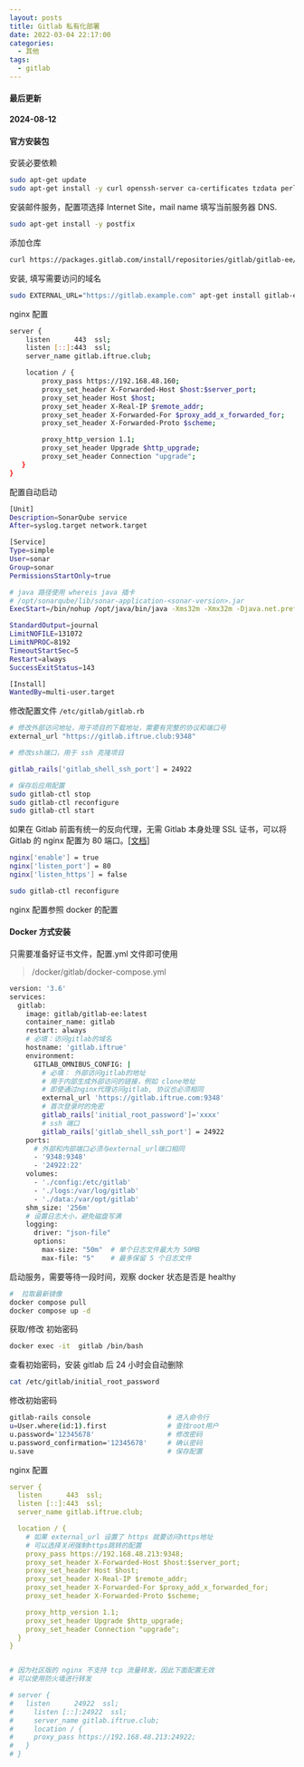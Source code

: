 ```yaml
---
layout: posts
title: Gitlab 私有化部署
date: 2022-03-04 22:17:00
categories:
  - 其他
tags:
  - gitlab
---
```


#### 最后更新

**2024-08-12**

#### 官方安装包

安装必要依赖

```bash
sudo apt-get update
sudo apt-get install -y curl openssh-server ca-certificates tzdata perl
```

安装邮件服务，配置项选择 Internet Site，mail name 填写当前服务器 DNS.

```bash
sudo apt-get install -y postfix
```

添加仓库

```bash
curl https://packages.gitlab.com/install/repositories/gitlab/gitlab-ee/script.deb.sh | sudo bash
```

安装, 填写需要访问的域名

```bash
sudo EXTERNAL_URL="https://gitlab.example.com" apt-get install gitlab-ee
```

nginx 配置

```bash
server {
    listen      443  ssl;
    listen [::]:443  ssl;
    server_name gitlab.iftrue.club;

    location / {
        proxy_pass https://192.168.48.160;
        proxy_set_header X-Forwarded-Host $host:$server_port;
        proxy_set_header Host $host;
        proxy_set_header X-Real-IP $remote_addr;
        proxy_set_header X-Forwarded-For $proxy_add_x_forwarded_for;
        proxy_set_header X-Forwarded-Proto $scheme;

        proxy_http_version 1.1;
        proxy_set_header Upgrade $http_upgrade;
        proxy_set_header Connection "upgrade";
   }
}
```

配置自动启动

```bash
[Unit]
Description=SonarQube service
After=syslog.target network.target

[Service]
Type=simple
User=sonar
Group=sonar
PermissionsStartOnly=true

# java 路径使用 whereis java 插卡
# /opt/sonarqube/lib/sonar-application-<sonar-version>.jar
ExecStart=/bin/nohup /opt/java/bin/java -Xms32m -Xmx32m -Djava.net.preferIPv4Stack=true -jar /opt/sonarqube/lib/sonar-application-25.1.0.102122.jar

StandardOutput=journal
LimitNOFILE=131072
LimitNPROC=8192
TimeoutStartSec=5
Restart=always
SuccessExitStatus=143

[Install]
WantedBy=multi-user.target
```

修改配置文件 `/etc/gitlab/gitlab.rb`

```bash
# 修改外部访问地址，用于项目的下载地址，需要有完整的协议和端口号
external_url "https://gitlab.iftrue.club:9348"

# 修改ssh端口，用于 ssh 克隆项目

gitlab_rails['gitlab_shell_ssh_port'] = 24922

# 保存后应用配置
sudo gitlab-ctl stop
sudo gitlab-ctl reconfigure
sudo gitlab-ctl start
```

如果在 Gitlab 前面有统一的反向代理，无需 Gitlab 本身处理 SSL 证书，可以将 Gitlab 的 nginx 配置为 80 端口。[\[文档\]](https://docs.gitlab.com/omnibus/settings/ssl/#configure-a-reverse-proxy-or-load-balancer-ssl-termination)

```bash
nginx['enable'] = true
nginx['listen_port'] = 80
nginx['listen_https'] = false

sudo gitlab-ctl reconfigure
```

nginx 配置参照 docker 的配置

#### Docker 方式安装

只需要准备好证书文件，配置.yml 文件即可使用

> /docker/gitlab/docker-compose.yml

```bash
version: '3.6'
services:
  gitlab:
    image: gitlab/gitlab-ee:latest
    container_name: gitlab
    restart: always
    # 必填：访问gitlab的域名
    hostname: 'gitlab.iftrue'
    environment:
      GITLAB_OMNIBUS_CONFIG: |
        # 必填： 外部访问gitlab的地址
        # 用于内部生成外部访问的链接，例如 clone地址
        # 即使通过nginx代理访问gitlab, 协议也必须相同
        external_url 'https://gitlab.iftrue.com:9348'
        # 首次登录时的免密
        gitlab_rails['initial_root_password']='xxxx'
        # ssh 端口
        gitlab_rails['gitlab_shell_ssh_port'] = 24922
    ports:
      # 外部和内部端口必须与external_url端口相同
      - '9348:9348'
      - '24922:22'
    volumes:
      - './config:/etc/gitlab'
      - './logs:/var/log/gitlab'
      - './data:/var/opt/gitlab'
    shm_size: '256m'
    # 设置日志大小，避免磁盘写满
    logging:
      driver: "json-file"
      options:
        max-size: "50m"  # 单个日志文件最大为 50MB
        max-file: "5"    # 最多保留 5 个日志文件
```

启动服务，需要等待一段时间，观察 docker 状态是否是 healthy

```bash
#  拉取最新镜像
docker compose pull
docker compose up -d
```

获取/修改 初始密码

```bash
docker exec -it  gitlab /bin/bash
```

查看初始密码，安装 gitlab 后 24 小时会自动删除

```bash
cat /etc/gitlab/initial_root_password
```

修改初始密码

```bash
gitlab-rails console                   # 进入命令行
u=User.where(id:1).first               # 查找root用户
u.password='12345678'                  # 修改密码
u.password_confirmation='12345678'     # 确认密码
u.save                                 # 保存配置
```

nginx 配置

```yml
server {
  listen      443  ssl;
  listen [::]:443  ssl;
  server_name gitlab.iftrue.club;

  location / {
    # 如果 external_url 设置了 https 就要访问https地址
    # 可以选择关闭强制https跳转的配置
    proxy_pass https://192.168.48.213:9348;
    proxy_set_header X-Forwarded-Host $host:$server_port;
    proxy_set_header Host $host;
    proxy_set_header X-Real-IP $remote_addr;
    proxy_set_header X-Forwarded-For $proxy_add_x_forwarded_for;
    proxy_set_header X-Forwarded-Proto $scheme;

    proxy_http_version 1.1;
    proxy_set_header Upgrade $http_upgrade;
    proxy_set_header Connection "upgrade";
  }
}


# 因为社区版的 nginx 不支持 tcp 流量转发，因此下面配置无效
# 可以使用防火墙进行转发

# server {
#   listen      24922  ssl;
#     listen [::]:24922  ssl;
#     server_name gitlab.iftrue.club;
#     location / {
#     proxy_pass https://192.168.48.213:24922;
#   }
# }
```
